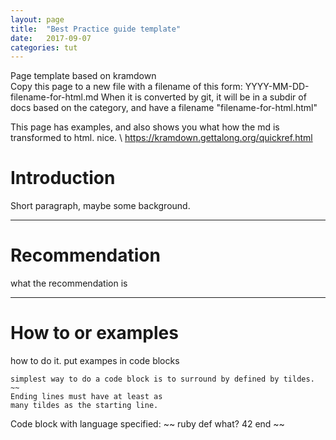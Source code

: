 ```yaml
---
layout: page
title:  "Best Practice guide template"
date:   2017-09-07
categories: tut
---
```


Page template based on kramdown  
Copy this page to a new file with a filename of this form: YYYY-MM-DD-filename-for-html.md
When it is converted by git, it will be in a subdir of docs based on the category, and have a filename "filename-for-html.html"

This page has examples, and also shows you what how the md is transformed to html. nice. \ 
 https://kramdown.gettalong.org/quickref.html


# Introduction
Short paragraph, maybe some background.

---
# Recommendation
what the recommendation is

---
# How to or examples
how to do it. put exampes in code blocks


~~~~~
simplest way to do a code block is to surround by defined by tildes.
~~
Ending lines must have at least as
many tildes as the starting line.
~~~~~~~~~~~


Code block with language specified:
~~ ruby
def what?
  42
end
~~



